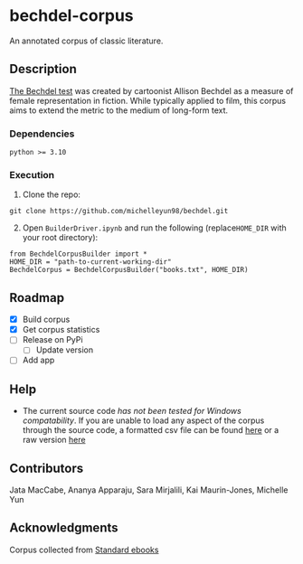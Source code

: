 # bechdel-corpus

An annotated corpus of classic literature.

## Description

[The Bechdel test](https://en.wikipedia.org/wiki/Bechdel_test) was created by cartoonist Allison Bechdel as a measure of female representation in fiction. While typically applied to film, this corpus aims to extend the metric to the medium of long-form text.

### Dependencies

```
python >= 3.10
```

### Execution

1. Clone the repo:
```
git clone https://github.com/michelleyun98/bechdel.git
```
2. Open `BuilderDriver.ipynb` and run the following (replace`HOME_DIR` with your root directory):
```
from BechdelCorpusBuilder import *
HOME_DIR = "path-to-current-working-dir"
BechdelCorpus = BechdelCorpusBuilder("books.txt", HOME_DIR)
```

## Roadmap

- [x] Build corpus
- [x] Get corpus statistics
- [ ] Release on PyPi
    - [ ] Update version
- [ ] Add app

## Help
* The current source code *has not been tested for Windows compatability*. If you are unable to load any aspect of the corpus through the source code, a formatted csv file can be found [here](https://drive.google.com/file/d/1ROzDxVOKK_J9WVFT7w2VgGGY4s9Jp9Vy/view?usp=share_link) 
or a raw version [here](https://raw.githubusercontent.com/michelleyun98/bechdel/main/meta/corpus.csv)

## Contributors

Jata MacCabe, Ananya Apparaju, Sara Mirjalili, Kai Maurin-Jones, Michelle Yun

## Acknowledgments
Corpus collected from [Standard ebooks](https://standardebooks.org)